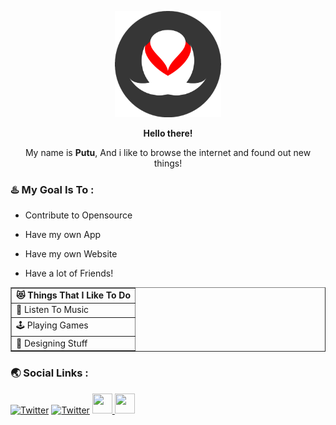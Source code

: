 <p align="center">

<img height=170 width=170 src="https://github.com/putulopi/images/blob/main/logo.png">

</p>

<p align="center"><b>Hello there!</b></p>

<p align="center">
My name is <b>Putu</b>,
And i like to browse the internet
and found out new things!
</p>

### ♨️ My Goal Is To :             
- Contribute to Opensource

- Have my own App

- Have my own Website      

- Have a lot of Friends!   

<table border="1";style="margin-left:auto;margin-right:auto;">
	<tr>
		<td>
		<b>😻 Things That I Like To Do</b>
		</td>
		<tr>
		<td>🎵 Listen To Music</td>
		</tr>
		<tr>
		<td>🕹️ Playing Games</td>
		</tr>
		<tr>
		<td>🎨 Designing Stuff</td>
		</tr>
	</tr>
</table>

### 🌏 Social Links :

<a href="https://twitter.com/putulopi"> <img alt="Twitter" height=32 width=32 src="https://simpleicons.org/icons/twitter.svg"></a>
<a href="https://instagram.com/putulopi"> <img alt="Twitter" height=32 width=32 src="https://simpleicons.org/icons/instagram.svg"></a>
<a href="https://www.canva.com/p/putulopi/"> <img height=32 width=32 src="https://simpleicons.org/icons/canva.svg"> </a>
<a href="https://www.chess.com/member/putulopi"> <img height=32 width=32 src="https://simpleicons.org/icons/lichess.svg"> </a>

